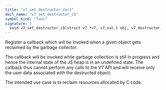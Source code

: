 ```yaml
---
title: "v7_set_destructor_cb()"
decl_name: "v7_set_destructor_cb"
symbol_kind: "func"
signature: |
  void v7_set_destructor_cb(struct v7 *v7, v7_val_t obj, v7_destructor_cb_t *d);
---
```


Register a callback which will be invoked when a given object gets
reclaimed by the garbage collector.

The callback will be invoked while garbage collection is still in progress
and hence the internal state of the JS heap is in an undefined state.
The callback thus cannot perform any calls to the V7 API and will receive
only the user data associated with the destructed object.

The intended use case is to reclaim resources allocated by C code. 

